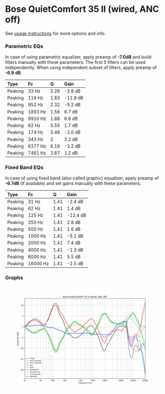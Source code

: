 # Bose QuietComfort 35 II (wired, ANC off)
See [usage instructions](https://github.com/jaakkopasanen/AutoEq#usage) for more options and info.

### Parametric EQs
In case of using parametric equalizer, apply preamp of **-7.0dB** and build filters manually
with these parameters. The first 5 filters can be used independently.
When using independent subset of filters, apply preamp of **-6.9 dB**.

| Type    | Fc      |    Q | Gain     |
|:--------|:--------|:-----|:---------|
| Peaking | 33 Hz   | 2.26 | -2.8 dB  |
| Peaking | 118 Hz  | 1.83 | -11.8 dB |
| Peaking | 952 Hz  | 2.32 | -5.2 dB  |
| Peaking | 1893 Hz | 1.56 | 6.7 dB   |
| Peaking | 9910 Hz | 1.68 | 6.6 dB   |
| Peaking | 62 Hz   | 5.55 | 1.7 dB   |
| Peaking | 174 Hz  | 3.48 | -2.0 dB  |
| Peaking | 343 Hz  | 2    | 3.2 dB   |
| Peaking | 6377 Hz | 6.19 | -2.2 dB  |
| Peaking | 7461 Hz | 3.67 | 1.2 dB   |

### Fixed Band EQs
In case of using fixed band (also called graphic) equalizer, apply preamp of **-6.7dB**
(if available) and set gains manually with these parameters.

| Type    | Fc       |    Q | Gain     |
|:--------|:---------|:-----|:---------|
| Peaking | 31 Hz    | 1.41 | -2.4 dB  |
| Peaking | 62 Hz    | 1.41 | 1.4 dB   |
| Peaking | 125 Hz   | 1.41 | -12.4 dB |
| Peaking | 250 Hz   | 1.41 | 2.8 dB   |
| Peaking | 500 Hz   | 1.41 | 1.6 dB   |
| Peaking | 1000 Hz  | 1.41 | -5.1 dB  |
| Peaking | 2000 Hz  | 1.41 | 7.4 dB   |
| Peaking | 4000 Hz  | 1.41 | -1.3 dB  |
| Peaking | 8000 Hz  | 1.41 | 5.5 dB   |
| Peaking | 16000 Hz | 1.41 | -2.5 dB  |

### Graphs
![](./Bose%20QuietComfort%2035%20II%20(wired,%20ANC%20off).png)